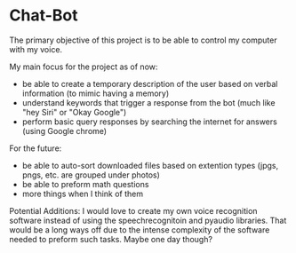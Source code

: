 # Chat-Bot
The primary objective of this project is to be able to control my computer with my voice. 

My main focus for the project as of now: 
- be able to create a temporary description of the user based on verbal information (to mimic having a memory) 
- understand keywords that trigger a response from the bot (much like "hey Siri" or "Okay Google")
- perform basic query responses by searching the internet for answers (using Google chrome) 

For the future: 
- be able to auto-sort downloaded files based on extention types (jpgs, pngs, etc. are grouped under photos) 
- be able to preform math questions
- more things when I think of them 

Potential Additions: 
I would love to create my own voice recognition software instead of using the speechrecognitoin and pyaudio libraries. That would be a long ways off due to the intense complexity of the software needed to preform such tasks. Maybe one day though? 
